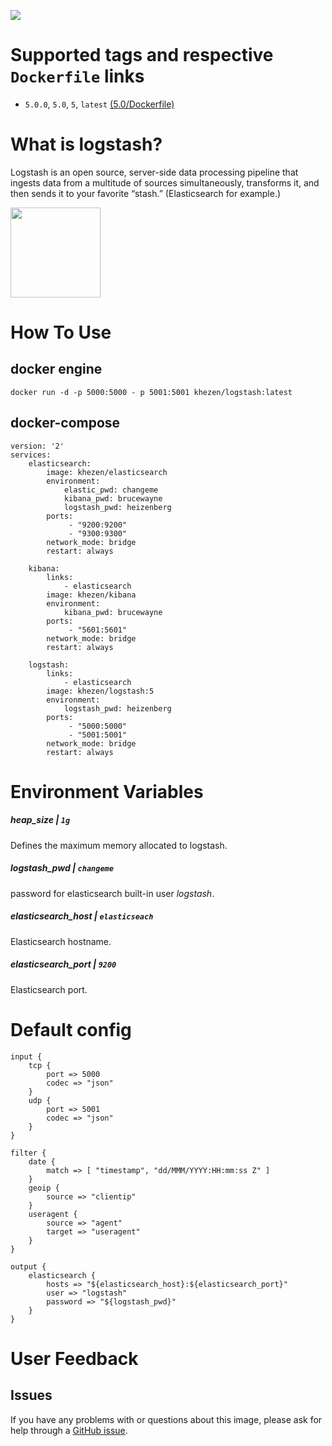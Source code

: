[![](https://images.microbadger.com/badges/image/khezen/logstash.svg)](https://hub.docker.com/r/khezen/logstash/)
# Supported tags and respective `Dockerfile` links

* `5.0.0`, `5.0`, `5`, `latest` [(5.0/Dockerfile)](https://github.com/Khezen/docker-logstash/blob/5.0/Dockerfile)

# What is logstash?
Logstash is an open source, server-side data processing pipeline that ingests data from a multitude of sources simultaneously, transforms it, and then sends it to your favorite “stash.” (Elasticsearch for example.)

[<img src="https://static-www.elastic.co/fr/assets/blt946bc636d34a70eb/icon-logstash-bb.svg?q=600" width="144" height="144">](https://www.elastic.co/fr/products/logstash)

# How To Use

## docker engine

```
docker run -d -p 5000:5000 - p 5001:5001 khezen/logstash:latest   
```

## docker-compose
```
version: '2'
services:
    elasticsearch:
        image: khezen/elasticsearch
        environment:
            elastic_pwd: changeme
            kibana_pwd: brucewayne
            logstash_pwd: heizenberg
        ports:
             - "9200:9200"
             - "9300:9300"
        network_mode: bridge
        restart: always
    
    kibana:
        links:
            - elasticsearch
        image: khezen/kibana
        environment:
            kibana_pwd: brucewayne
        ports:
             - "5601:5601"
        network_mode: bridge
        restart: always

    logstash:
        links:
            - elasticsearch
        image: khezen/logstash:5
        environment:
            logstash_pwd: heizenberg
        ports:
             - "5000:5000"
             - "5001:5001"
        network_mode: bridge
        restart: always

```
# Environment Variables

##### heap_size | `1g`
Defines the maximum memory allocated to logstash.

##### logstash_pwd | `changeme`
password for elasticsearch built-in user *logstash*.

##### elasticsearch_host | `elasticseach`
Elasticsearch hostname.

##### elasticsearch_port | `9200`
Elasticsearch port.

# Default config

```
input {
	tcp {
		port => 5000
		codec => "json"
	}
	udp {
		port => 5001
		codec => "json"
	}
}

filter {
	date {
		match => [ "timestamp", "dd/MMM/YYYY:HH:mm:ss Z" ]
	}
	geoip {
    	source => "clientip"
 	}
  	useragent {
    	source => "agent"
    	target => "useragent"
  	}
}

output {
	elasticsearch {
		hosts => "${elasticsearch_host}:${elasticsearch_port}"
		user => "logstash"
		password => "${logstash_pwd}"
	}
}
```

# User Feedback
## Issues
If you have any problems with or questions about this image, please ask for help through a [GitHub issue](https://github.com/Khezen/docker-logstash/issues).